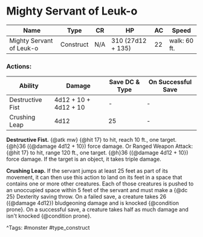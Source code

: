 # Mighty Servant of Leuk-o

| Name | Type | CR | HP | AC | Speed |
|------|------|----|----|----|-------|
| Mighty Servant of Leuk-o | Construct | N/A | 310 (27d12 + 135) | 22 | walk: 60 ft. |

### Actions:

| Ability | Damage | Save DC & Type | On Successful Save |
|---------|--------|----------------|--------------------|
| Destructive Fist | 4d12 + 10 + 4d12 + 10 | - | - |
| Crushing Leap | 4d12 | 25 | - |


**Destructive Fist.** {@atk mw} {@hit 17} to hit, reach 10 ft., one target. {@h}36 ({@damage 4d12 + 10}) force damage. Or Ranged Weapon Attack: {@hit 17} to hit, range 120 ft., one target. {@h}36 ({@damage 4d12 + 10}) force damage. If the target is an object, it takes triple damage.

**Crushing Leap.** If the servant jumps at least 25 feet as part of its movement, it can then use this action to land on its feet in a space that contains one or more other creatures. Each of those creatures is pushed to an unoccupied space within 5 feet of the servant and must make a {@dc 25} Dexterity saving throw. On a failed save, a creature takes 26 ({@damage 4d12}) bludgeoning damage and is knocked {@condition prone}. On a successful save, a creature takes half as much damage and isn't knocked {@condition prone}.

^Tags: #monster #type_construct